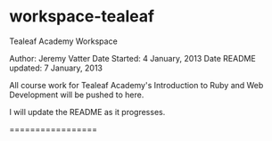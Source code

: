workspace-tealeaf
=================

Tealeaf Academy Workspace

Author: Jeremy Vatter
Date Started: 4 January, 2013
Date README updated: 7 January, 2013

All course work for Tealeaf Academy's Introduction to Ruby and Web Development will be pushed to here.

I will update the README as it progresses.


=================

